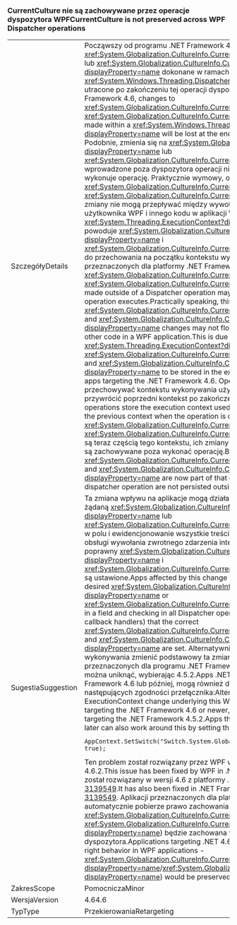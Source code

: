 ### <a name="currentculture-is-not-preserved-across-wpf-dispatcher-operations"></a><span data-ttu-id="021ec-101">CurrentCulture nie są zachowywane przez operacje dyspozytora WPF</span><span class="sxs-lookup"><span data-stu-id="021ec-101">CurrentCulture is not preserved across WPF Dispatcher operations</span></span>

|   |   |
|---|---|
|<span data-ttu-id="021ec-102">Szczegóły</span><span class="sxs-lookup"><span data-stu-id="021ec-102">Details</span></span>|<span data-ttu-id="021ec-103">Począwszy od programu .NET Framework 4.6, zmienia się na <xref:System.Globalization.CultureInfo.CurrentCulture?displayProperty=name> lub <xref:System.Globalization.CultureInfo.CurrentUICulture?displayProperty=name> dokonane w ramach <xref:System.Windows.Threading.Dispatcher?displayProperty=name> zostaną utracone po zakończeniu tej operacji dyspozytora.</span><span class="sxs-lookup"><span data-stu-id="021ec-103">Beginning in the .NET Framework 4.6, changes to <xref:System.Globalization.CultureInfo.CurrentCulture?displayProperty=name> or <xref:System.Globalization.CultureInfo.CurrentUICulture?displayProperty=name> made within a <xref:System.Windows.Threading.Dispatcher?displayProperty=name> will be lost at the end of that dispatcher operation.</span></span> <span data-ttu-id="021ec-104">Podobnie, zmienia się na <xref:System.Globalization.CultureInfo.CurrentCulture?displayProperty=name> lub <xref:System.Globalization.CultureInfo.CurrentUICulture?displayProperty=name> wprowadzone poza dyspozytora operacji nie zostaną odzwierciedlone po czy wykonuje operację. Praktycznie wymowy, oznacza to, że <xref:System.Globalization.CultureInfo.CurrentCulture?displayProperty=name> i <xref:System.Globalization.CultureInfo.CurrentUICulture?displayProperty=name> zmiany nie mogą przepływać między wywołania zwrotne interfejsu użytkownika WPF i innego kodu w aplikacji WPF. Jest to spowodowane zmiana <xref:System.Threading.ExecutionContext?displayProperty=name> , która powoduje <xref:System.Globalization.CultureInfo.CurrentCulture?displayProperty=name> i <xref:System.Globalization.CultureInfo.CurrentUICulture?displayProperty=name> do przechowania na początku kontekstu wykonywania aplikacji przeznaczonych dla platformy .NET Framework 4.6.</span><span class="sxs-lookup"><span data-stu-id="021ec-104">Similarly, changes to <xref:System.Globalization.CultureInfo.CurrentCulture?displayProperty=name> or <xref:System.Globalization.CultureInfo.CurrentUICulture?displayProperty=name> made outside of a Dispatcher operation may not be reflected when that operation executes.Practically speaking, this means that <xref:System.Globalization.CultureInfo.CurrentCulture?displayProperty=name> and <xref:System.Globalization.CultureInfo.CurrentUICulture?displayProperty=name> changes may not flow between WPF UI callbacks and other code in a WPF application.This is due to a change in <xref:System.Threading.ExecutionContext?displayProperty=name> that causes <xref:System.Globalization.CultureInfo.CurrentCulture?displayProperty=name> and <xref:System.Globalization.CultureInfo.CurrentUICulture?displayProperty=name> to be stored in the execution context beginning with apps targeting the .NET Framework 4.6.</span></span> <span data-ttu-id="021ec-105">Operacje dyspozytora WPF przechowywać kontekstu wykonywania używany do rozpoczęcia operacji i przywrócić poprzedni kontekst po zakończeniu operacji.</span><span class="sxs-lookup"><span data-stu-id="021ec-105">WPF dispatcher operations store the execution context used to begin the operation and restore the previous context when the operation is completed.</span></span> <span data-ttu-id="021ec-106">Ponieważ <xref:System.Globalization.CultureInfo.CurrentCulture?displayProperty=name> i <xref:System.Globalization.CultureInfo.CurrentUICulture?displayProperty=name> są teraz częścią tego kontekstu, ich zmiany w ramach operacji Dyspozytor nie są zachowywane poza wykonać operację.</span><span class="sxs-lookup"><span data-stu-id="021ec-106">Because <xref:System.Globalization.CultureInfo.CurrentCulture?displayProperty=name> and <xref:System.Globalization.CultureInfo.CurrentUICulture?displayProperty=name> are now part of that context, changes to them within a dispatcher operation are not persisted outside of the operation.</span></span>|
|<span data-ttu-id="021ec-107">Sugestia</span><span class="sxs-lookup"><span data-stu-id="021ec-107">Suggestion</span></span>|<span data-ttu-id="021ec-108">Ta zmiana wpływu na aplikacje mogą działać wokół niego przez zapisanie żądaną <xref:System.Globalization.CultureInfo.CurrentCulture?displayProperty=name> lub <xref:System.Globalization.CultureInfo.CurrentUICulture?displayProperty=name> w polu i ewidencjonowanie wszystkie treści operacji dyspozytora (w tym obsługi wywołania zwrotnego zdarzenia interfejsu użytkownika) który poprawny <xref:System.Globalization.CultureInfo.CurrentCulture?displayProperty=name> i <xref:System.Globalization.CultureInfo.CurrentUICulture?displayProperty=name> są ustawione.</span><span class="sxs-lookup"><span data-stu-id="021ec-108">Apps affected by this change may work around it by storing the desired <xref:System.Globalization.CultureInfo.CurrentCulture?displayProperty=name> or <xref:System.Globalization.CultureInfo.CurrentUICulture?displayProperty=name> in a field and checking in all Dispatcher operation bodies (including UI event callback handlers) that the correct <xref:System.Globalization.CultureInfo.CurrentCulture?displayProperty=name> and <xref:System.Globalization.CultureInfo.CurrentUICulture?displayProperty=name> are set.</span></span> <span data-ttu-id="021ec-109">Alternatywnie ponieważ kontekście wykonywania zmienić podstawowy ta zmiana WPF dotyczy tylko aplikacji przeznaczonych dla programu .NET Framework 4.6 lub nowszą, tego podziału można uniknąć, wybierając 4.5.2.Apps .NET Framework, docelowy .NET Framework 4.6 lub później, mogą również działać wokół to przez ustawienie następujących zgodności przełącznika:</span><span class="sxs-lookup"><span data-stu-id="021ec-109">Alternatively, because the ExecutionContext change underlying this WPF change only affects apps targeting the .NET Framework 4.6 or newer, this break can be avoided by targeting the .NET Framework 4.5.2.Apps that target .NET Framework 4.6 or later can also work around this by setting the following compatibility switch:</span></span><pre><code>AppContext.SetSwitch(&quot;Switch.System.Globalization.NoAsyncCurrentCulture&quot;, true);&#13;&#10;</code></pre><span data-ttu-id="021ec-110">Ten problem został rozwiązany przez WPF w programie .NET Framework 4.6.2.</span><span class="sxs-lookup"><span data-stu-id="021ec-110">This issue has been fixed by WPF in .NET Framework 4.6.2.</span></span> <span data-ttu-id="021ec-111">Również został rozwiązany w wersji 4.6 z platformy .NET, 4.6.1 za pośrednictwem [KB 3139549](https://support.microsoft.com/kb/3139549).</span><span class="sxs-lookup"><span data-stu-id="021ec-111">It has also been fixed in .NET Frameworks 4.6, 4.6.1 through [KB 3139549](https://support.microsoft.com/kb/3139549).</span></span> <span data-ttu-id="021ec-112">Aplikacji przeznaczonych dla platformy .NET 4.6 lub nowszy automatycznie pobierze prawo zachowania w aplikacjach WPF - <xref:System.Globalization.CultureInfo.CurrentCulture?displayProperty=name> / <xref:System.Globalization.CultureInfo.CurrentUICulture?displayProperty=name>) będzie zachowana w operacji dyspozytora.</span><span class="sxs-lookup"><span data-stu-id="021ec-112">Applications targeting .NET 4.6 or later will automatically get the right behavior in WPF applications - <xref:System.Globalization.CultureInfo.CurrentCulture?displayProperty=name>/<xref:System.Globalization.CultureInfo.CurrentUICulture?displayProperty=name>) would be preserved across Dispatcher operations.</span></span>|
|<span data-ttu-id="021ec-113">Zakres</span><span class="sxs-lookup"><span data-stu-id="021ec-113">Scope</span></span>|<span data-ttu-id="021ec-114">Pomocnicza</span><span class="sxs-lookup"><span data-stu-id="021ec-114">Minor</span></span>|
|<span data-ttu-id="021ec-115">Wersja</span><span class="sxs-lookup"><span data-stu-id="021ec-115">Version</span></span>|<span data-ttu-id="021ec-116">4.6</span><span class="sxs-lookup"><span data-stu-id="021ec-116">4.6</span></span>|
|<span data-ttu-id="021ec-117">Typ</span><span class="sxs-lookup"><span data-stu-id="021ec-117">Type</span></span>|<span data-ttu-id="021ec-118">Przekierowania</span><span class="sxs-lookup"><span data-stu-id="021ec-118">Retargeting</span></span>|

